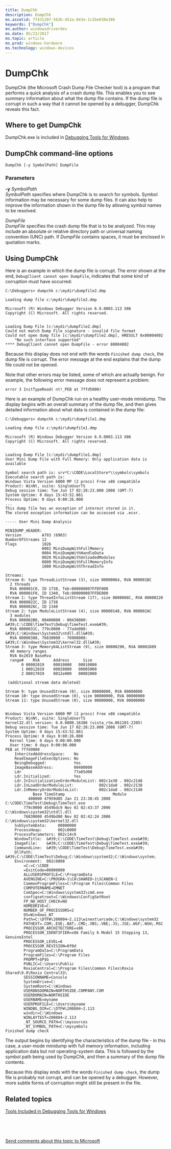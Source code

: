 ```yaml
---
title: DumpChk
description: DumpChk
ms.assetid: f7431207-562b-451a-843e-1c2be038e306
keywords: ["DumpChk"]
ms.author: windowsdriverdev
ms.date: 05/23/2017
ms.topic: article
ms.prod: windows-hardware
ms.technology: windows-devices
---
```


# DumpChk


DumpChk (the Microsoft Crash Dump File Checker tool) is a program that performs a quick analysis of a crash dump file. This enables you to see summary information about what the dump file contains. If the dump file is corrupt in such a way that it cannot be opened by a debugger, DumpChk reveals this fact.

## <span id="Where_to_get_DumpChk"></span><span id="where_to_get_dumpchk"></span><span id="WHERE_TO_GET_DUMPCHK"></span>Where to get DumpChk


DumpChk.exe is included in [Debugging Tools for Windows](index.md).

## <span id="DumpChk_command-line_options"></span><span id="dumpchk_command-line_options"></span><span id="DUMPCHK_COMMAND-LINE_OPTIONS"></span>DumpChk command-line options


``` syntax
DumpChk [-y SymbolPath] DumpFile
```

### <span id="Parameters"></span><span id="parameters"></span><span id="PARAMETERS"></span>Parameters

<span id="_______-y________SymbolPath______"></span><span id="_______-y________symbolpath______"></span><span id="_______-Y________SYMBOLPATH______"></span> **-y** *SymbolPath*   
*SymbolPath* specifies where DumpChk is to search for symbols. Symbol information may be necessary for some dump files. It can also help to improve the information shown in the dump file by allowing symbol names to be resolved.

<span id="_______DumpFile______"></span><span id="_______dumpfile______"></span><span id="_______DUMPFILE______"></span> *DumpFile*   
*DumpFile* specifies the crash dump file that is to be analyzed. This may include an absolute or relative directory path or universal naming convention (UNC) path. If *DumpFile* contains spaces, it must be enclosed in quotation marks.

## <span id="Using_DumpChk"></span><span id="using_dumpchk"></span><span id="USING_DUMPCHK"></span>Using DumpChk


Here is an example in which the dump file is corrupt. The error shown at the end, `DebugClient cannot open DumpFile`, indicates that some kind of corruption must have occurred:

```
C:\Debuggers> dumpchk c:\mydir\dumpfile2.dmp 

Loading dump file c:\mydir\dumpfile2.dmp

Microsoft (R) Windows Debugger Version 6.9.0003.113 X86
Copyright (C) Microsoft. All rights reserved.


Loading Dump File [c:\mydir\dumpfile2.dmp]
Could not match Dump File signature - invalid file format
Could not open dump file [c:\mydir\dumpfile2.dmp], HRESULT 0x80004002
    "No such interface supported"
**** DebugClient cannot open DumpFile - error 80004002   
```

Because this display does not end with the words `Finished dump check`, the dump file is corrupt. The error message at the end explains that the dump file could not be opened.

Note that other errors may be listed, some of which are actually benign. For example, the following error message does not represent a problem:

```
error 3 InitTypeRead( nt!_PEB at 7ffd5000) 
```

Here is an example of DumpChk run on a healthy user-mode minidump. The display begins with an overall summary of the dump file, and then gives detailed information about what data is contained in the dump file:

```
C:\Debuggers> dumpchk c:\mydir\dumpfile1.dmp 

Loading dump file c:\mydir\dumpfile1.dmp

Microsoft (R) Windows Debugger Version 6.9.0003.113 X86
Copyright (C) Microsoft. All rights reserved.


Loading Dump File [c:\mydir\dumpfile1.dmp]
User Mini Dump File with Full Memory: Only application data is available

Symbol search path is: srv*C:\CODE\LocalStore*\\symbols\symbols
Executable search path is: 
Windows Vista Version 6000 MP (2 procs) Free x86 compatible
Product: WinNt, suite: SingleUserTS
Debug session time: Tue Jun 17 02:28:23.000 2008 (GMT-7)
System Uptime: 0 days 15:43:52.861
Process Uptime: 0 days 0:00:26.000
...
This dump file has an exception of interest stored in it.
The stored exception information can be accessed via .ecxr.

----- User Mini Dump Analysis

MINIDUMP_HEADER:
Version         A793 (6903)
NumberOfStreams 12
Flags           1826
                0002 MiniDumpWithFullMemory
                0004 MiniDumpWithHandleData
                0020 MiniDumpWithUnloadedModules
                0800 MiniDumpWithFullMemoryInfo
                1000 MiniDumpWithThreadInfo

Streams:
Stream 0: type ThreadListStream (3), size 00000064, RVA 000001BC
  2 threads
  RVA 000001C0, ID 1738, Teb:000000007FFDF000
  RVA 000001F0, ID 1340, Teb:000000007FFDE000
Stream 1: type ThreadInfoListStream (17), size 0000008C, RVA 00000220
  RVA 0000022C, ID 1738
  RVA 0000026C, ID 1340
Stream 2: type ModuleListStream (4), size 00000148, RVA 000002AC
  3 modules
  RVA 000002B0, 00400000 - 00438000: &#39;C:\CODE\TimeTest\Debug\TimeTest.exe&#39;
  RVA 0000031C, 779c0000 - 77ade000: &#39;C:\Windows\System32\ntdll.dll&#39;
  RVA 00000388, 76830000 - 76908000: &#39;C:\Windows\System32\kernel32.dll&#39;
Stream 3: type Memory64ListStream (9), size 00000290, RVA 00001D89
  40 memory ranges
  RVA 0x2019 BaseRva
  range#    RVA      Address      Size
       0 00002019    00010000   00010000
       1 00012019    00020000   00005000
       2 00017019    0012e000   00002000

 (additional stream data deleted)   

Stream 9: type UnusedStream (0), size 00000000, RVA 00000000
Stream 10: type UnusedStream (0), size 00000000, RVA 00000000
Stream 11: type UnusedStream (0), size 00000000, RVA 00000000


Windows Vista Version 6000 MP (2 procs) Free x86 compatible
Product: WinNt, suite: SingleUserTS
kernel32.dll version: 6.0.6000.16386 (vista_rtm.061101-2205)
Debug session time: Tue Jun 17 02:28:23.000 2008 (GMT-7)
System Uptime: 0 days 15:43:52.861
Process Uptime: 0 days 0:00:26.000
  Kernel time: 0 days 0:00:00.000
  User time: 0 days 0:00:00.000
PEB at 7ffd9000
    InheritedAddressSpace:    No
    ReadImageFileExecOptions: No
    BeingDebugged:            Yes
    ImageBaseAddress:         00400000
    Ldr                       77a85d00
    Ldr.Initialized:          Yes
    Ldr.InInitializationOrderModuleList: 002c1e30 . 002c2148
    Ldr.InLoadOrderModuleList:           002c1da0 . 002c2138
    Ldr.InMemoryOrderModuleList:         002c1da8 . 002c2140
            Base TimeStamp                     Module
          400000 47959d85 Jan 21 23:38:45 2008 C:\CODE\TimeTest\Debug\TimeTest.exe
        779c0000 4549bdc9 Nov 02 02:43:37 2006 C:\Windows\system32\ntdll.dll
        76830000 4549bd80 Nov 02 02:42:24 2006 C:\Windows\system32\kernel32.dll
    SubSystemData:     00000000
    ProcessHeap:       002c0000
    ProcessParameters: 002c14c0
    WindowTitle:  &#39;C:\CODE\TimeTest\Debug\TimeTest.exe&#39;
    ImageFile:    &#39;C:\CODE\TimeTest\Debug\TimeTest.exe&#39;
    CommandLine:  &#39;\CODE\TimeTest\Debug\TimeTest.exe&#39;
    DllPath:      &#39;C:\CODE\TimeTest\Debug;C:\Windows\system32;C:\Windows\system;
    Environment:  002c0808
        =C:=C:\CODE
        =ExitCode=00000000
        ALLUSERSPROFILE=C:\ProgramData
        AVENGINE=C:\PROGRA~1\CA\SHARED~1\SCANEN~1
        CommonProgramFiles=C:\Program Files\Common Files
        COMPUTERNAME=EMNET
        ComSpec=C:\Windows\system32\cmd.exe
        configsetroot=C:\Windows\ConfigSetRoot
        FP_NO_HOST_CHECK=NO
        HOMEDRIVE=C:
        NUMBER_OF_PROCESSORS=2
        OS=Windows_NT
        Path=C:\DTFW\200804~2.113\winext\arcade;C:\Windows\system32
        PATHEXT=.COM;.EXE;.BAT;.CMD;.VBS;.VBE;.JS;.JSE;.WSF;.WSH;.MSC
        PROCESSOR_ARCHITECTURE=x86
        PROCESSOR_IDENTIFIER=x86 Family 6 Model 15 Stepping 13, GenuineIntel
        PROCESSOR_LEVEL=6
        PROCESSOR_REVISION=0f0d
        ProgramData=C:\ProgramData
        ProgramFiles=C:\Program Files
        PROMPT=$P$G
        PUBLIC=C:\Users\Public
        RoxioCentral=C:\Program Files\Common Files\Roxio Shared\9.0\Roxio Central33\
        SESSIONNAME=Console
        SystemDrive=C:
        SystemRoot=C:\Windows
        USERDNSDOMAIN=NORTHSIDE.COMPANY.COM
        USERDOMAIN=NORTHSIDE
        USERNAME=myname
        USERPROFILE=C:\Users\myname
        WINDBG_DIR=C:\DTFW\200804~2.113
        windir=C:\Windows
        WINLAYTEST=200804~2.113
        _NT_SOURCE_PATH=C:\mysources
        _NT_SYMBOL_PATH=C:\mysymbols
Finished dump check
```

The output begins by identifying the characteristics of the dump file - in this case, a user-mode minidump with full memory information, including application data but not operating-system data. This is followed by the symbol path being used by DumpChk, and then a summary of the dump file contents.

Because this display ends with the words `Finished dump check`, the dump file is probably not corrupt, and can be opened by a debugger. However, more subtle forms of corrruption might still be present in the file.

## <span id="related_topics"></span>Related topics


[Tools Included in Debugging Tools for Windows](extra-tools.md)

 

 

[Send comments about this topic to Microsoft](mailto:wsddocfb@microsoft.com?subject=Documentation%20feedback%20[debugger\debugger]:%20DumpChk%20%20RELEASE:%20%285/15/2017%29&body=%0A%0APRIVACY%20STATEMENT%0A%0AWe%20use%20your%20feedback%20to%20improve%20the%20documentation.%20We%20don't%20use%20your%20email%20address%20for%20any%20other%20purpose,%20and%20we'll%20remove%20your%20email%20address%20from%20our%20system%20after%20the%20issue%20that%20you're%20reporting%20is%20fixed.%20While%20we're%20working%20to%20fix%20this%20issue,%20we%20might%20send%20you%20an%20email%20message%20to%20ask%20for%20more%20info.%20Later,%20we%20might%20also%20send%20you%20an%20email%20message%20to%20let%20you%20know%20that%20we've%20addressed%20your%20feedback.%0A%0AFor%20more%20info%20about%20Microsoft's%20privacy%20policy,%20see%20http://privacy.microsoft.com/default.aspx. "Send comments about this topic to Microsoft")





